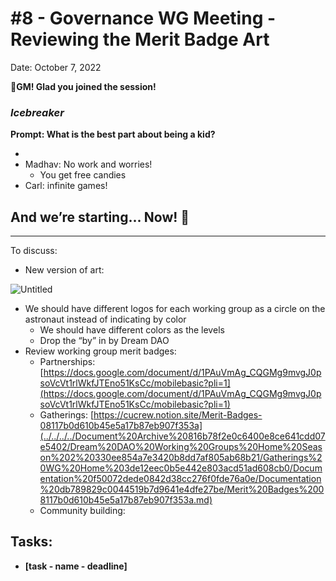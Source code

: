 # #8 - Governance WG Meeting - Reviewing the Merit Badge Art

Date: October 7, 2022

🌱**GM! Glad you joined the session!** 

### *Icebreaker*

**Prompt: What is the best part about being a kid?** 

- 
- Madhav: No work and worries!
    - You get free candies
- Carl: infinite games!

## And we’re starting... Now! 🚀

****
To discuss: 

- New version of art:

![Untitled](../../Governance%20WG%207176155b78f94db99ac1e17aad125f46/Governance%20WG%20Meetings%208818ea33b54a432ab37717683ebcb05f/#8%20-%20Governance%20WG%20Meeting%20-%20Reviewing%20the%20Merit%20B%201bd3f140b053449dae9533422a992aed/Untitled.png)

- We should have different logos for each working group as a circle on the astronaut instead of indicating by color
    - We should have different colors as the levels
    - Drop the “by” in by Dream DAO
- Review working group merit badges:
    - Partnerships: [https://docs.google.com/document/d/1PAuVmAg_CQGMg9mvgJ0psoVcVt1rlWkfJTEno51KsCc/mobilebasic?pli=1](https://docs.google.com/document/d/1PAuVmAg_CQGMg9mvgJ0psoVcVt1rlWkfJTEno51KsCc/mobilebasic?pli=1)
    - Gatherings: [https://cucrew.notion.site/Merit-Badges-08117b0d610b45e5a17b87eb907f353a](../../../../Document%20Archive%20816b78f2e0c6400e8ce641cdd07e5402/Dream%20DAO%20Working%20Groups%20Home%20Season%202%20330ee854a7e3420b8dd7af805ab68b21/Gatherings%20WG%20Home%203de12eec0b5e442e803acd51ad608cb0/Documentation%20f50072dede0842d38cc276f0fde76a0e/Documentation%20db789829c0044519b7d9641e4dfe27be/Merit%20Badges%2008117b0d610b45e5a17b87eb907f353a.md)
    - Community building:

## Tasks:

- **[task - name - deadline]**